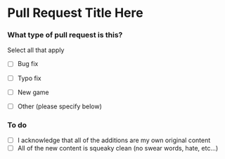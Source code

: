 # Pull Request Title Here

### What type of pull request is this?

Select all that apply

* [ ] Bug fix
* [ ] Typo fix
* [ ] New game
* [ ] Other (please specify below)


### To do

* [ ] I acknowledge that all of the additions are my own original content
* [ ] All of the new content is squeaky clean (no swear words, hate, etc...)
